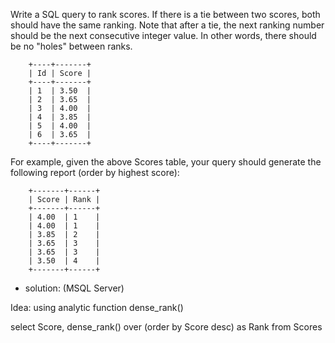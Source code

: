 Write a SQL query to rank scores. If there is a tie between two scores, both should have the same ranking. Note that after a tie, the next ranking number should be the next consecutive integer value. In other words, there should be no "holes" between ranks.

		+----+-------+
		| Id | Score |
		+----+-------+
		| 1  | 3.50  |
		| 2  | 3.65  |
		| 3  | 4.00  |
		| 4  | 3.85  |
		| 5  | 4.00  |
		| 6  | 3.65  |
		+----+-------+
For example, given the above Scores table, your query should generate the following report (order by highest score):

		+-------+------+
		| Score | Rank |
		+-------+------+
		| 4.00  | 1    |
		| 4.00  | 1    |
		| 3.85  | 2    |
		| 3.65  | 3    |
		| 3.65  | 3    |
		| 3.50  | 4    |
		+-------+------+
		
- solution:  (MSQL Server)

Idea: using analytic function dense_rank() 

select Score, dense_rank() over (order by Score desc) as Rank
from Scores
